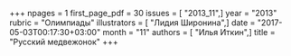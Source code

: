 +++
npages = 1
first_page_pdf = 30
issues = [ "2013_11",]
year = "2013"
rubric = "Олимпиады"
illustrators = [ "Лидия Широнина",]
date = "2017-05-03T00:17:30+03:00"
month = "11"
authors = [ "Илья Иткин",]
title = "Русский медвежонок"
+++
